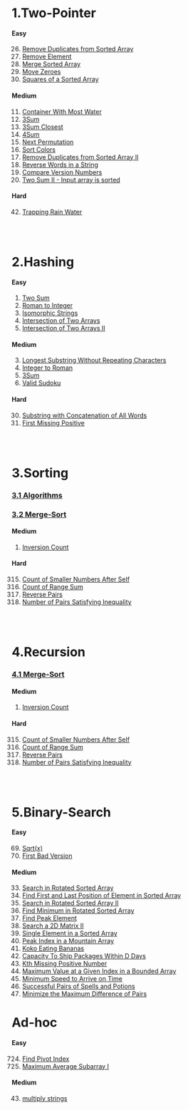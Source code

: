 # 1.Two-Pointer

#### Easy

26. [Remove Duplicates from Sorted Array](./1.two-Pointer/easy/26.%20Remove%20Duplicates%20from%20Sorted%20Array/)
27. [Remove Element](./1.two-Pointer/easy/27.%20Remove%20Element/)
28. [Merge Sorted Array](./1.two-Pointer/easy/88.%20Merge%20Sorted%20Array/)
29. [Move Zeroes](./1.two-Pointer/easy/283.%20Move%20Zeroes/)
30. [Squares of a Sorted Array](./1.two-Pointer/easy/977.%20Squares%20of%20a%20Sorted%20Array/)

#### Medium

11. [Container With Most Water](./1.two-Pointer/medium/11.%20Container%20With%20Most%20Water/)
12. [3Sum](./1.two-Pointer/medium/15.%203Sum/)
13. [3Sum Closest](./1.two-Pointer/medium/16.%203Sum%20Closest/)
14. [4Sum](./1.two-Pointer/medium/18.%204Sum/)
15. [Next Permutation](./1.two-Pointer/medium/31.%20Next%20Permutation/)
16. [Sort Colors](./1.two-Pointer/medium/75.%20Sort%20Colors/)
17. [Remove Duplicates from Sorted Array II](./1.two-Pointer/medium/80.%20Remove%20Duplicates%20from%20Sorted%20Array%20II/)
18. [Reverse Words in a String](./1.two-Pointer/medium/151.%20Reverse%20Words%20in%20a%20String/)
19. [Compare Version Numbers](./1.two-Pointer/medium/165.%20Compare%20Version%20Numbers/)
20. [Two Sum II - Input array is sorted](./1.two-Pointer/medium/167.%20Two%20Sum%20II%20-%20Input%20array%20is%20sorted/)

#### Hard

42. [Trapping Rain Water](./1.two-Pointer/hard/42.%20Trapping%20Rain%20Water/)

</br>    
</br>

# 2.Hashing

#### Easy

1. [Two Sum](./2.Hashing/easy/1.%20Two%20Sum/)
2. [Roman to Integer](./2.Hashing/easy/13.%20Roman%20to%20Integer/)
3. [Isomorphic Strings](./2.Hashing/easy/205.%20Isomorphic%20Strings/)
4. [Intersection of Two Arrays](./2.Hashing/easy/349.%20Intersection%20of%20Two%20Arrays/)
5. [Intersection of Two Arrays II](./2.Hashing/easy/350.%20Intersection%20of%20Two%20Arrays%20II/)

#### Medium

3. [Longest Substring Without Repeating Characters](./2.Hashing/medium/3.%20Longest%20Substring%20Without%20Repeating%20Characters/)
4. [Integer to Roman](./2.Hashing/medium/12.%20Integer%20to%20Roman/)
5. [3Sum](./2.Hashing/medium/15.%203Sum/)
6. [Valid Sudoku](./2.Hashing/medium/36.%20Valid%20Sudoku/)

#### Hard

30. [Substring with Concatenation of All Words](./2.Hashing/hard/30.%20Substring%20with%20Concatenation%20of%20All%20Words/)
31. [First Missing Positive](./2.Hashing/hard/41.%20First%20Missing%20Positive/)

</br>    
</br>

# 3.Sorting

### [3.1 Algorithms](./3.Sorting/Algorithms/)

### [3.2 Merge-Sort](./4.Recursion/Merge-Sort/)

#### Medium

1. [Inversion Count](./4.Recursion/Merge-Sort/medium/InversionCount)

#### Hard

315. [Count of Smaller Numbers After Self](./4.Recursion/Merge-Sort/hard/315.%20Count%20of%20Smaller%20Numbers%20After%20Self/)
316. [Count of Range Sum](./4.Recursion/Merge-Sort/hard/327.%20Count%20of%20Range%20Sum/)
317. [Reverse Pairs](./4.Recursion/Merge-Sort/hard/493.%20Reverse%20Pairs/)
318. [Number of Pairs Satisfying Inequality](./4.Recursion/Merge-Sort/hard/2426.%20Number%20of%20Pairs%20Satisfying%20Inequality/)

</br>    
</br>

# 4.Recursion

### [4.1 Merge-Sort](./4.Recursion/Merge-Sort/)

#### Medium

1. [Inversion Count](./Recursion/Merge-Sort/medium/InversionCount)

#### Hard

315. [Count of Smaller Numbers After Self](./4.Recursion/Merge-Sort/hard/315.%20Count%20of%20Smaller%20Numbers%20After%20Self/)
316. [Count of Range Sum](./4.Recursion/Merge-Sort/hard/327.%20Count%20of%20Range%20Sum/)
317. [Reverse Pairs](./4.Recursion/Merge-Sort/hard/493.%20Reverse%20Pairs/)
318. [Number of Pairs Satisfying Inequality](./4.Recursion/Merge-Sort/hard/2426.%20Number%20of%20Pairs%20Satisfying%20Inequality/)

</br>    
</br>

# 5.Binary-Search

#### Easy

69. [Sqrt(x)](<./5.Binary%20Search/easy/69.%20Sqrt(x)/>)
70. [First Bad Version](./5.Binary%20Search/easy/278.%20First%20Bad%20Version/)

#### Medium

33. [Search in Rotated Sorted Array](./5.Binary%20Search/Medium/33.%20Search%20in%20Rotated%20Sorted%20Array)
34. [Find First and Last Position of Element in Sorted Array](./5.Binary%20Search/Medium/34.%20Find%20First%20and%20Last%20Position%20of%20Element%20in%20Sorted%20Array)
35. [Search in Rotated Sorted Array II](./5.Binary%20Search/Medium/81.%20Search%20in%20Rotated%20Sorted%20Array%20II)
36. [Find Minimum in Rotated Sorted Array](./5.Binary%20Search/Medium/153.%20Find%20Minimum%20in%20Rotated%20Sorted%20Array)
37. [Find Peak Element](./5.Binary%20Search/Medium/162.%20Find%20Peak%20Element)
38. [Search a 2D Matrix II](./5.Binary%20Search/Medium/240.%20Search%20a%202D%20Matrix%20II)
39. [Single Element in a Sorted Array](./5.Binary%20Search/Medium/540.%20Single%20Element%20in%20a%20Sorted%20Array)
40. [Peak Index in a Mountain Array](./5.Binary%20Search/Medium/852.%20Peak%20Index%20in%20a%20Mountain%20Array)
41. [Koko Eating Bananas](./5.Binary%20Search/Medium/875.%20Koko%20Eating%20Bananas)
42. [Capacity To Ship Packages Within D Days](./5.Binary%20Search/Medium/1011.%20Capacity%20To%20Ship%20Packages%20Within%20D%20Days)
43. [Kth Missing Positive Number](./5.Binary%20Search/Medium/1539.%20Kth%20Missing%20Positive%20Number)
44. [Maximum Value at a Given Index in a Bounded Array](./5.Binary%20Search/Medium/1802.%20Maximum%20Value%20at%20a%20Given%20Index%20in%20a%20Bounded%20Array)
45. [Minimum Speed to Arrive on Time](./5.Binary%20Search/Medium/1870.%20Minimum%20Speed%20to%20Arrive%20on%20Time)
46. [Successful Pairs of Spells and Potions](./5.Binary%20Search/Medium/2300.%20Successful%20Pairs%20of%20Spells%20and%20Potions)
47. [Minimize the Maximum Difference of Pairs](./5.Binary%20Search/Medium/2616.%20Minimize%20the%20Maximum%20Difference%20of%20Pairs)

# Ad-hoc

#### Easy

724. [Find Pivot Index](./Ad-hoc/easy/724.%20Find%20Pivot%20Index/)
725. [Maximum Average Subarray I](./Ad-hoc/easy/643.%20Maximum%20Average%20Subarray%20I/)

#### Medium

43. [multiply strings](./Ad-hoc/medium/43.%20Multiply%20Strings/)
